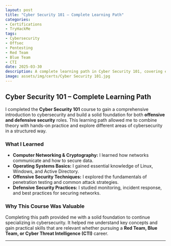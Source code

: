 ```yaml
---
layout: post
title: "Cyber Security 101 – Complete Learning Path"
categories:
- Certifications
- TryHackMe
tags:
- Cybersecurity
- Offsec
- Pentesting
- Red Team
- Blue Team
- CTI
date: 2025-03-30
description: A complete learning path in Cyber Security 101, covering essential concepts and skills for offensive and defensive security roles.
image: assets/img/certs/Cyber Security 101.jpg
---
```

## Cyber Security 101 – Complete Learning Path

I completed the **Cyber Security 101** course to gain a comprehensive introduction to cybersecurity and build a solid foundation for both **offensive and defensive security** roles. This learning path allowed me to combine theory with hands-on practice and explore different areas of cybersecurity in a structured way.

### What I Learned

- **Computer Networking & Cryptography:** I learned how networks communicate and how to secure data.  
- **Operating Systems Basics:** I gained essential knowledge of Linux, Windows, and Active Directory.  
- **Offensive Security Techniques:** I explored the fundamentals of penetration testing and common attack strategies.  
- **Defensive Security Practices:** I studied monitoring, incident response, and best practices for securing networks.

### Why This Course Was Valuable

Completing this path provided me with a solid foundation to continue specializing in cybersecurity. It helped me understand key concepts and gain practical skills that are relevant whether pursuing a **Red Team, Blue Team, or Cyber Threat Intelligence (CTI)** career.

---